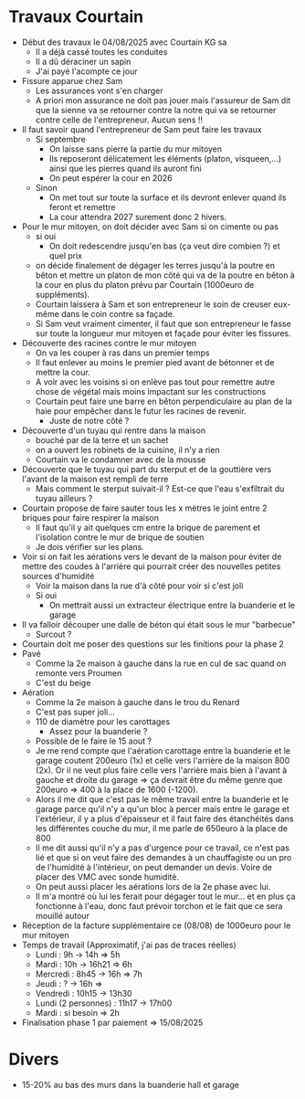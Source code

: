 # Travaux Courtain
- Début des travaux le 04/08/2025 avec Courtain KG sa
	- Il a déjà cassé toutes les conduites
	- Il a dû déraciner un sapin
	- J'ai payé l'acompte ce jour
- Fissure apparue chez Sam
	- Les assurances vont s'en charger
	- A priori mon assurance ne doit pas jouer mais l'assureur de Sam dit que la sienne va se retourner contre la notre qui va se retourner contre celle de l'entrepreneur. Aucun sens !!
- Il faut savoir quand l'entrepreneur de Sam peut faire les travaux
	- Si septembre
		- On laisse sans pierre la partie du mur mitoyen 
		- Ils reposeront délicatement les éléments (platon, visqueen,...) ainsi que les pierres quand ils auront fini 
		- On peut espérer la cour en 2026
	- Sinon
		- On met tout sur toute la surface et ils devront enlever quand ils feront et remettre
		- La cour attendra 2027 surement donc 2 hivers.
- Pour le mur mitoyen, on doit décider avec Sam si on cimente ou pas
	- si oui
		- On doit redescendre jusqu'en bas (ça veut dire combien ?) et quel prix
	- on décide finalement de dégager les terres jusqu'à la poutre en bêton et mettre un platon de mon côté qui va de la poutre en bêton à la cour en plus du platon prévu par Courtain (1000euro de suppléments).  
	- Courtain laissera à Sam et son entrepreneur le soin de creuser eux-même dans le coin contre sa façade.
	- Si Sam veut vraiment cimenter, il faut que son entrepreneur le fasse sur toute la longueur mur mitoyen et façade pour éviter les fissures.
- Découverte des racines contre le mur mitoyen
	- On va les couper à ras dans un premier temps
	- Il faut enlever au moins le premier pied avant de bétonner et de mettre la cour.
	- A voir avec les voisins si on enlève pas tout pour remettre autre chose de végétal mais moins impactant sur les constructions
	- Courtain peut faire une barre en bêton perpendiculaire au plan de la haie pour empêcher dans le futur les racines de revenir.
		- Juste de notre côté ?
- Découverte d'un tuyau qui rentre dans la maison
	- bouché par de la terre et un sachet
	- on a ouvert les robinets de la cuisine, il n'y a rien
	- Courtain va le condamner avec de la mousse
- Découverte que le tuyau qui part du sterput et de la gouttière vers l'avant de la maison est rempli de terre 
	- Mais comment le sterput suivait-il ? Est-ce que l'eau s'exfiltrait du tuyau ailleurs ?
- Courtain propose de faire sauter tous les x mètres le joint entre 2 briques pour faire respirer la maison
	- Il faut qu'il y ait quelques cm entre la brique de parement et l'isolation contre le mur de brique de soutien
	- Je dois vérifier sur les plans.
- Voir si on fait les aérations vers le devant de la maison pour éviter de mettre des coudes à l'arrière qui pourrait créer des nouvelles petites sources d'humidité
	- Voir la maison dans la rue d'à côté pour voir si c'est joli
	- Si oui
		- On mettrait aussi un extracteur électrique entre la buanderie et le garage
- Il va falloir découper une dalle de béton qui était sous le mur "barbecue"
	- Surcout ?
- Courtain doit me poser des questions sur les finitions pour la phase 2
- Pavé 
	- Comme la 2e maison à gauche dans la rue en cul de sac quand on remonte vers Proumen
	- C'est du beige
- Aération 
	- Comme la 2e maison à gauche dans le trou du Renard
	- C'est pas super joli...
	- 110 de diamètre pour les carottages
		- Assez pour la buanderie ?
	- Possible de le faire le 15 aout ?
	- Je me rend compte que l'aération carottage entre la buanderie et le garage coutent 200euro (1x) et celle vers l'arrière de la maison 800 (2x). Or il ne veut plus faire celle vers l'arrière mais bien à l'avant à gauche et droite du garage => ça devrait être du même genre que 200euro => 400 à la place de 1600 (-1200).
	- Alors il me dit que c'est pas le même travail entre la buanderie et le garage parce qu'il n'y a qu'un bloc à percer mais entre le garage et l'extérieur, il y a plus d'épaisseur et il faut faire des étanchéités dans les différentes couche du mur, il me parle de 650euro à la place de 800
	- Il me dit aussi qu'il n'y a pas d'urgence pour ce travail, ce n'est pas lié et que si on veut faire des demandes à un chauffagiste ou un pro de l'humidité à l'intérieur, on peut demander un devis. Voire de placer des VMC avec sonde humidité.
	- On peut aussi placer les aérations lors de la 2e phase avec lui.
	- Il m'a montré où lui les ferait pour dégager tout le mur... et en plus ça fonctionne à l'eau, donc faut prévoir torchon et le fait que ce sera mouillé autour
- Réception de la facture supplémentaire ce (08/08) de 1000euro pour le mur mitoyen
- Temps de travail (Approximatif, j'ai pas de traces réelles)
	- Lundi : 9h -> 14h => 5h
	- Mardi : 10h -> 16h21 => 6h
	- Mercredi : 8h45 -> 16h => 7h
	- Jeudi : ? -> 16h =>  
	- Vendredi : 10h15 -> 13h30
	- Lundi (2 personnes) : 11h17 -> 17h00
	- Mardi : si besoin => 2h
- Finalisation phase 1 par paiement => 15/08/2025

# Divers
- 15-20% au bas des murs dans la buanderie hall et garage

